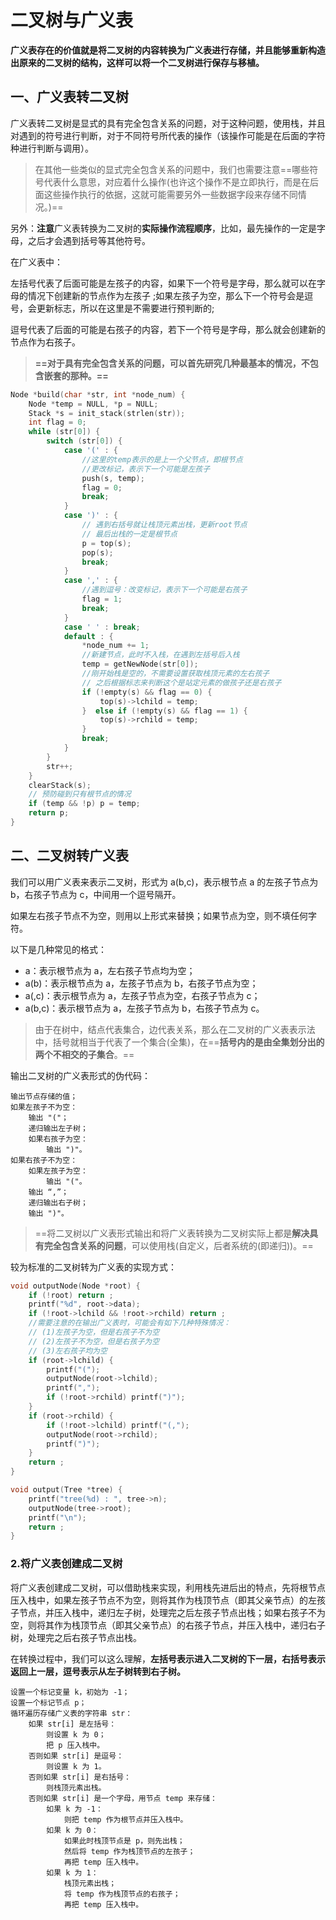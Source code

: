 # 二叉树与广义表

**广义表存在的价值就是将二叉树的内容转换为广义表进行存储，并且能够重新构造出原来的二叉树的结构，这样可以将一个二叉树进行保存与移植。**

## 一、广义表转二叉树

广义表转二叉树是显式的具有完全包含关系的问题，对于这种问题，使用栈，并且对遇到的符号进行判断，对于不同符号所代表的操作（该操作可能是在后面的字符种进行判断与调用）。

> 在其他一些类似的显式完全包含关系的问题中，我们也需要注意==哪些符号代表什么意思，对应着什么操作(也许这个操作不是立即执行，而是在后面这些操作执行的依据，这就可能需要另外一些数据字段来存储不同情况。)==

另外：**注意**广义表转换为二叉树的**实际操作流程顺序**，比如，最先操作的一定是字母，之后才会遇到括号等其他符号。

在广义表中：

左括号代表了后面可能是左孩子的内容，如果下一个符号是字母，那么就可以在字母的情况下创建新的节点作为左孩子 ;如果左孩子为空，那么下一个符号会是逗号，会更新标志，所以在这里是不需要进行预判断的;

逗号代表了后面的可能是右孩子的内容，若下一个符号是字母，那么就会创建新的节点作为右孩子。

> **==对于具有完全包含关系的问题，可以首先研究几种最基本的情况，不包含嵌套的那种。==**

```c++
Node *build(char *str, int *node_num) {
    Node *temp = NULL, *p = NULL;
    Stack *s = init_stack(strlen(str));
    int flag = 0;
    while (str[0]) {
        switch (str[0]) {
            case '(' : {
                //这里的temp表示的是上一个父节点，即根节点
                //更改标记，表示下一个可能是左孩子
                push(s, temp);
                flag = 0;
                break;
            } 
            case ')' : {
                // 遇到右括号就让栈顶元素出栈，更新root节点
                // 最后出栈的一定是根节点
                p = top(s);
                pop(s);
                break;
            }
            case ',' : {
                //遇到逗号：改变标记，表示下一个可能是右孩子
                flag = 1;
                break;
            }
            case ' ' : break;
            default : {
                *node_num += 1;
                //新建节点，此时不入栈，在遇到左括号后入栈
                temp = getNewNode(str[0]);
                //刚开始栈是空的，不需要设置获取栈顶元素的左右孩子
                // 之后根据标志来判断这个是站定元素的做孩子还是右孩子
                if (!empty(s) && flag == 0) {
                    top(s)->lchild = temp;
                }  else if (!empty(s) && flag == 1) {
                    top(s)->rchild = temp;
                }
                break;
            }
        }
        str++;
    }
    clearStack(s);
    // 预防碰到只有根节点的情况
    if (temp && !p) p = temp; 
    return p;
}
```



## 二、二叉树转广义表

我们可以用广义表来表示二叉树，形式为 a(b,c)，表示根节点 a 的左孩子节点为 b，右孩子节点为 c，中间用一个逗号隔开。

如果左右孩子节点不为空，则用以上形式来替换；如果节点为空，则不填任何字符。

以下是几种常见的格式： 

+ a：表示根节点为 a，左右孩子节点均为空；
+ a(b)：表示根节点为 a，左孩子节点为 b，右孩子节点为空； 
+ a(,c)：表示根节点为 a，左孩子节点为空，右孩子节点为 c； 
+ a(b,c)：表示根节点为 a，左孩子节点为 b，右孩子节点为 c。

> 由于在树中，结点代表集合，边代表关系，那么在二叉树的广义表表示法中，括号就相当于代表了一个集合(全集)，在==**括号内的是由全集划分出的两个不相交的子集合**。==

输出二叉树的广义表形式的伪代码：

```
输出节点存储的值；
如果左孩子不为空：
    输出 "("；
    递归输出左子树；
    如果右孩子为空：
        输出 ")"。
如果右孩子不为空：
    如果左孩子为空：
        输出 "("。
    输出 “,”；
    递归输出右子树；
    输出 ")"。
```

> ==将二叉树以广义表形式输出和将广义表转换为二叉树实际上都是**解决具有完全包含关系的问题**，可以使用栈(自定义，后者系统的(即递归))。==

较为标准的二叉树转为广义表的实现方式：

```c++
void outputNode(Node *root) {
    if (!root) return ;
    printf("%d", root->data);
    if (!root->lchild && !root->rchild) return ;
    //需要注意的在输出广义表时，可能会有如下几种特殊情况：
    // (1)左孩子为空，但是右孩子不为空
    // (2)左孩子不为空，但是右孩子为空
    // (3)左右孩子均为空
    if (root->lchild) {
        printf("(");
        outputNode(root->lchild);
        printf(",");
        if (!root->rchild) printf(")");
    }
    if (root->rchild) {
        if (!root->lchild) printf("(,"); 
        outputNode(root->rchild);
        printf(")");
    }
    return ;
}

void output(Tree *tree) {
    printf("tree(%d) : ", tree->n);
    outputNode(tree->root);
    printf("\n");
    return ;
}
```



### 2.将广义表创建成二叉树

将广义表创建成二叉树，可以借助栈来实现，利用栈先进后出的特点，先将根节点压入栈中，如果左孩子节点不为空，则将其作为栈顶节点（即其父亲节点）的左孩子节点，并压入栈中，递归左子树，处理完之后左孩子节点出栈；如果右孩子不为空，则将其作为栈顶节点（即其父亲节点）的右孩子节点，并压入栈中，递归右子树，处理完之后右孩子节点出栈。

在转换过程中，我们可以这么理解，**左括号表示进入二叉树的下一层，右括号表示返回上一层，逗号表示从左子树转到右子树。**

> 

```
设置一个标记变量 k，初始为 -1；
设置一个标记节点 p；
循环遍历存储广义表的字符串 str：
    如果 str[i] 是左括号：
        则设置 k 为 0；
        把 p 压入栈中。
    否则如果 str[i] 是逗号：
        则设置 k 为 1。
    否则如果 str[i] 是右括号：
        则栈顶元素出栈。
    否则如果 str[i] 是一个字母，用节点 temp 来存储：
        如果 k 为 -1：
            则把 temp 作为根节点并压入栈中。
        如果 k 为 0：
            如果此时栈顶节点是 p，则先出栈；
            然后将 temp 作为栈顶节点的左孩子；
            再把 temp 压入栈中。
        如果 k 为 1：
            栈顶元素出栈；
            将 temp 作为栈顶节点的右孩子；
            再把 temp 压入栈中。
```



## 